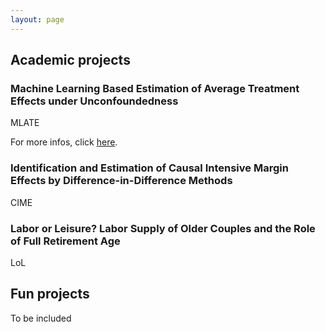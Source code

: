 ```yaml
---
layout: page
---
```


## Academic projects

### Machine Learning Based Estimation of Average Treatment Effects under Unconfoundedness

MLATE

For more infos, click [here](mlate.md).

### Identification and Estimation of Causal Intensive Margin Effects by Difference-in-Difference Methods

CIME

### Labor or Leisure? Labor Supply of Older Couples and the Role of Full Retirement Age

LoL



## Fun projects

To be included